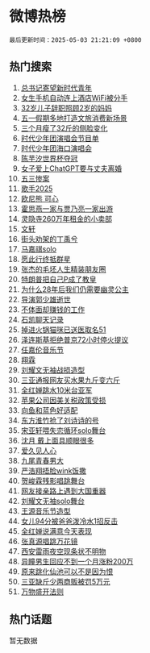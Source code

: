 # 微博热榜

`最后更新时间：2025-05-03 21:21:09 +0800`

## 热门搜索

1. [总书记寄望新时代青年](https://m.weibo.cn/search?containerid=100103type%3D1%26t%3D10%26q%3D%23%E6%80%BB%E4%B9%A6%E8%AE%B0%E5%AF%84%E6%9C%9B%E6%96%B0%E6%97%B6%E4%BB%A3%E9%9D%92%E5%B9%B4%23&stream_entry_id=51&isnewpage=1&extparam=seat%3D1%26q%3D%2523%25E6%2580%25BB%25E4%25B9%25A6%25E8%25AE%25B0%25E5%25AF%2584%25E6%259C%259B%25E6%2596%25B0%25E6%2597%25B6%25E4%25BB%25A3%25E9%259D%2592%25E5%25B9%25B4%2523%26filter_type%3Drealtimehot%26stream_entry_id%3D51%26c_type%3D51%26pos%3D0%26dgr%3D0%26cate%3D10103%26display_time%3D1746278468%26pre_seqid%3D174627846849491852929145)
1. [女生手机自动连上酒店WiFi被分手](https://m.weibo.cn/search?containerid=100103type%3D1%26t%3D10%26q%3D%23%E5%A5%B3%E7%94%9F%E6%89%8B%E6%9C%BA%E8%87%AA%E5%8A%A8%E8%BF%9E%E4%B8%8A%E9%85%92%E5%BA%97WiFi%E8%A2%AB%E5%88%86%E6%89%8B%23&stream_entry_id=31&isnewpage=1&extparam=seat%3D1%26realpos%3D1%26filter_type%3Drealtimehot%26band_rank%3D1%26cate%3D5001%26q%3D%2523%25E5%25A5%25B3%25E7%2594%259F%25E6%2589%258B%25E6%259C%25BA%25E8%2587%25AA%25E5%258A%25A8%25E8%25BF%259E%25E4%25B8%258A%25E9%2585%2592%25E5%25BA%2597WiFi%25E8%25A2%25AB%25E5%2588%2586%25E6%2589%258B%2523%26flag%3D0%26stream_entry_id%3D31%26lcate%3D5001%26pos%3D0%26dgr%3D0%26c_type%3D31%26display_time%3D1746278468%26pre_seqid%3D174627846849491852929145)
1. [32岁儿子辞职照顾2岁的妈妈](https://m.weibo.cn/search?containerid=100103type%3D1%26t%3D10%26q%3D32%E5%B2%81%E5%84%BF%E5%AD%90%E8%BE%9E%E8%81%8C%E7%85%A7%E9%A1%BE2%E5%B2%81%E7%9A%84%E5%A6%88%E5%A6%88&stream_entry_id=31&isnewpage=1&extparam=seat%3D1%26realpos%3D2%26filter_type%3Drealtimehot%26band_rank%3D2%26cate%3D5001%26q%3D32%25E5%25B2%2581%25E5%2584%25BF%25E5%25AD%2590%25E8%25BE%259E%25E8%2581%258C%25E7%2585%25A7%25E9%25A1%25BE2%25E5%25B2%2581%25E7%259A%2584%25E5%25A6%2588%25E5%25A6%2588%26flag%3D1%26stream_entry_id%3D31%26lcate%3D5001%26pos%3D1%26dgr%3D0%26c_type%3D31%26display_time%3D1746278468%26pre_seqid%3D174627846849491852929145)
1. [五一假期多地打造文旅消费新场景](https://m.weibo.cn/search?containerid=100103type%3D1%26t%3D10%26q%3D%23%E4%BA%94%E4%B8%80%E5%81%87%E6%9C%9F%E5%A4%9A%E5%9C%B0%E6%89%93%E9%80%A0%E6%96%87%E6%97%85%E6%B6%88%E8%B4%B9%E6%96%B0%E5%9C%BA%E6%99%AF%23&stream_entry_id=31&isnewpage=1&extparam=seat%3D1%26realpos%3D3%26filter_type%3Drealtimehot%26band_rank%3D3%26cate%3D5001%26q%3D%2523%25E4%25BA%2594%25E4%25B8%2580%25E5%2581%2587%25E6%259C%259F%25E5%25A4%259A%25E5%259C%25B0%25E6%2589%2593%25E9%2580%25A0%25E6%2596%2587%25E6%2597%2585%25E6%25B6%2588%25E8%25B4%25B9%25E6%2596%25B0%25E5%259C%25BA%25E6%2599%25AF%2523%26flag%3D0%26stream_entry_id%3D31%26lcate%3D5001%26pos%3D2%26dgr%3D0%26c_type%3D31%26display_time%3D1746278468%26pre_seqid%3D174627846849491852929145)
1. [三个月瘦了32斤的侧脸变化](https://m.weibo.cn/search?containerid=100103type%3D1%26t%3D10%26q%3D%E4%B8%89%E4%B8%AA%E6%9C%88%E7%98%A6%E4%BA%8632%E6%96%A4%E7%9A%84%E4%BE%A7%E8%84%B8%E5%8F%98%E5%8C%96&stream_entry_id=31&isnewpage=1&extparam=seat%3D1%26realpos%3D4%26filter_type%3Drealtimehot%26band_rank%3D4%26cate%3D5001%26q%3D%25E4%25B8%2589%25E4%25B8%25AA%25E6%259C%2588%25E7%2598%25A6%25E4%25BA%258632%25E6%2596%25A4%25E7%259A%2584%25E4%25BE%25A7%25E8%2584%25B8%25E5%258F%2598%25E5%258C%2596%26flag%3D0%26stream_entry_id%3D31%26lcate%3D5001%26pos%3D3%26dgr%3D0%26c_type%3D31%26display_time%3D1746278468%26pre_seqid%3D174627846849491852929145)
1. [时代少年团演唱会节目单](https://m.weibo.cn/search?containerid=100103type%3D1%26t%3D10%26q%3D%E6%97%B6%E4%BB%A3%E5%B0%91%E5%B9%B4%E5%9B%A2%E6%BC%94%E5%94%B1%E4%BC%9A%E8%8A%82%E7%9B%AE%E5%8D%95&stream_entry_id=31&isnewpage=1&extparam=seat%3D1%26realpos%3D5%26filter_type%3Drealtimehot%26band_rank%3D5%26cate%3D5001%26q%3D%25E6%2597%25B6%25E4%25BB%25A3%25E5%25B0%2591%25E5%25B9%25B4%25E5%259B%25A2%25E6%25BC%2594%25E5%2594%25B1%25E4%25BC%259A%25E8%258A%2582%25E7%259B%25AE%25E5%258D%2595%26flag%3D1%26stream_entry_id%3D31%26lcate%3D5001%26pos%3D4%26dgr%3D0%26c_type%3D31%26display_time%3D1746278468%26pre_seqid%3D174627846849491852929145)
1. [时代少年团海口演唱会](https://m.weibo.cn/search?containerid=100103type%3D1%26t%3D10%26q%3D%E6%97%B6%E4%BB%A3%E5%B0%91%E5%B9%B4%E5%9B%A2%E6%B5%B7%E5%8F%A3%E6%BC%94%E5%94%B1%E4%BC%9A&stream_entry_id=31&isnewpage=1&extparam=seat%3D1%26realpos%3D6%26filter_type%3Drealtimehot%26band_rank%3D6%26cate%3D5001%26q%3D%25E6%2597%25B6%25E4%25BB%25A3%25E5%25B0%2591%25E5%25B9%25B4%25E5%259B%25A2%25E6%25B5%25B7%25E5%258F%25A3%25E6%25BC%2594%25E5%2594%25B1%25E4%25BC%259A%26flag%3D1%26stream_entry_id%3D31%26lcate%3D5001%26pos%3D5%26dgr%3D0%26c_type%3D31%26display_time%3D1746278468%26pre_seqid%3D174627846849491852929145)
1. [陈芋汐世界杯夺冠](https://m.weibo.cn/search?containerid=100103type%3D1%26t%3D10%26q%3D%23%E9%99%88%E8%8A%8B%E6%B1%90%E4%B8%96%E7%95%8C%E6%9D%AF%E5%A4%BA%E5%86%A0%23&stream_entry_id=31&isnewpage=1&extparam=seat%3D1%26realpos%3D7%26filter_type%3Drealtimehot%26band_rank%3D7%26cate%3D5001%26q%3D%2523%25E9%2599%2588%25E8%258A%258B%25E6%25B1%2590%25E4%25B8%2596%25E7%2595%258C%25E6%259D%25AF%25E5%25A4%25BA%25E5%2586%25A0%2523%26flag%3D0%26stream_entry_id%3D31%26lcate%3D5001%26pos%3D6%26dgr%3D0%26c_type%3D31%26display_time%3D1746278468%26pre_seqid%3D174627846849491852929145)
1. [女子爱上ChatGPT要与丈夫离婚](https://m.weibo.cn/search?containerid=100103type%3D1%26t%3D10%26q%3D%23%E5%A5%B3%E5%AD%90%E7%88%B1%E4%B8%8AChatGPT%E8%A6%81%E4%B8%8E%E4%B8%88%E5%A4%AB%E7%A6%BB%E5%A9%9A%23&stream_entry_id=31&isnewpage=1&extparam=seat%3D1%26realpos%3D8%26filter_type%3Drealtimehot%26band_rank%3D8%26cate%3D5001%26q%3D%2523%25E5%25A5%25B3%25E5%25AD%2590%25E7%2588%25B1%25E4%25B8%258AChatGPT%25E8%25A6%2581%25E4%25B8%258E%25E4%25B8%2588%25E5%25A4%25AB%25E7%25A6%25BB%25E5%25A9%259A%2523%26flag%3D1%26stream_entry_id%3D31%26lcate%3D5001%26pos%3D7%26dgr%3D0%26c_type%3D31%26display_time%3D1746278468%26pre_seqid%3D174627846849491852929145)
1. [五三惨案](https://m.weibo.cn/search?containerid=100103type%3D1%26t%3D10%26q%3D%23%E4%BA%94%E4%B8%89%E6%83%A8%E6%A1%88%23&stream_entry_id=31&isnewpage=1&extparam=seat%3D1%26realpos%3D9%26filter_type%3Drealtimehot%26band_rank%3D9%26cate%3D5001%26q%3D%2523%25E4%25BA%2594%25E4%25B8%2589%25E6%2583%25A8%25E6%25A1%2588%2523%26flag%3D2%26stream_entry_id%3D31%26lcate%3D5001%26pos%3D8%26dgr%3D0%26c_type%3D31%26display_time%3D1746278468%26pre_seqid%3D174627846849491852929145)
1. [歌手2025](https://m.weibo.cn/search?containerid=100103type%3D1%26t%3D10%26q%3D%E6%AD%8C%E6%89%8B2025&stream_entry_id=31&isnewpage=1&extparam=seat%3D1%26realpos%3D10%26filter_type%3Drealtimehot%26band_rank%3D10%26cate%3D5001%26q%3D%25E6%25AD%258C%25E6%2589%258B2025%26flag%3D1%26stream_entry_id%3D31%26lcate%3D5001%26pos%3D9%26dgr%3D0%26c_type%3D31%26display_time%3D1746278468%26pre_seqid%3D174627846849491852929145)
1. [欧尼熊 可心](https://m.weibo.cn/search?containerid=100103type%3D1%26t%3D10%26q%3D%E6%AC%A7%E5%B0%BC%E7%86%8A+%E5%8F%AF%E5%BF%83&stream_entry_id=31&isnewpage=1&extparam=seat%3D1%26realpos%3D11%26filter_type%3Drealtimehot%26band_rank%3D11%26cate%3D5001%26q%3D%25E6%25AC%25A7%25E5%25B0%25BC%25E7%2586%258A%2520%25E5%258F%25AF%25E5%25BF%2583%26flag%3D2%26stream_entry_id%3D31%26lcate%3D5001%26pos%3D10%26dgr%3D0%26c_type%3D31%26display_time%3D1746278468%26pre_seqid%3D174627846849491852929145)
1. [霍思燕一家与贾乃亮一家出游](https://m.weibo.cn/search?containerid=100103type%3D1%26t%3D10%26q%3D%23%E9%9C%8D%E6%80%9D%E7%87%95%E4%B8%80%E5%AE%B6%E4%B8%8E%E8%B4%BE%E4%B9%83%E4%BA%AE%E4%B8%80%E5%AE%B6%E5%87%BA%E6%B8%B8%23&stream_entry_id=31&isnewpage=1&extparam=seat%3D1%26realpos%3D12%26filter_type%3Drealtimehot%26band_rank%3D12%26cate%3D5001%26q%3D%2523%25E9%259C%258D%25E6%2580%259D%25E7%2587%2595%25E4%25B8%2580%25E5%25AE%25B6%25E4%25B8%258E%25E8%25B4%25BE%25E4%25B9%2583%25E4%25BA%25AE%25E4%25B8%2580%25E5%25AE%25B6%25E5%2587%25BA%25E6%25B8%25B8%2523%26flag%3D1%26stream_entry_id%3D31%26lcate%3D5001%26pos%3D11%26dgr%3D0%26c_type%3D31%26display_time%3D1746278468%26pre_seqid%3D174627846849491852929145)
1. [灵隐寺260万年租金的小卖部](https://m.weibo.cn/search?containerid=100103type%3D1%26t%3D10%26q%3D%E7%81%B5%E9%9A%90%E5%AF%BA260%E4%B8%87%E5%B9%B4%E7%A7%9F%E9%87%91%E7%9A%84%E5%B0%8F%E5%8D%96%E9%83%A8&stream_entry_id=31&isnewpage=1&extparam=seat%3D1%26realpos%3D13%26filter_type%3Drealtimehot%26band_rank%3D13%26cate%3D5001%26q%3D%25E7%2581%25B5%25E9%259A%2590%25E5%25AF%25BA260%25E4%25B8%2587%25E5%25B9%25B4%25E7%25A7%259F%25E9%2587%2591%25E7%259A%2584%25E5%25B0%258F%25E5%258D%2596%25E9%2583%25A8%26flag%3D2%26stream_entry_id%3D31%26lcate%3D5001%26pos%3D12%26dgr%3D0%26c_type%3D31%26display_time%3D1746278468%26pre_seqid%3D174627846849491852929145)
1. [文轩](https://m.weibo.cn/search?containerid=100103type%3D1%26t%3D10%26q%3D%E6%96%87%E8%BD%A9&stream_entry_id=31&isnewpage=1&extparam=seat%3D1%26realpos%3D14%26filter_type%3Drealtimehot%26band_rank%3D14%26cate%3D5001%26q%3D%25E6%2596%2587%25E8%25BD%25A9%26flag%3D1%26stream_entry_id%3D31%26lcate%3D5001%26pos%3D13%26dgr%3D0%26c_type%3D31%26display_time%3D1746278468%26pre_seqid%3D174627846849491852929145)
1. [街头劝架的丁禹兮](https://m.weibo.cn/search?containerid=100103type%3D1%26t%3D10%26q%3D%E8%A1%97%E5%A4%B4%E5%8A%9D%E6%9E%B6%E7%9A%84%E4%B8%81%E7%A6%B9%E5%85%AE&stream_entry_id=31&isnewpage=1&extparam=seat%3D1%26realpos%3D15%26filter_type%3Drealtimehot%26band_rank%3D15%26cate%3D5001%26q%3D%25E8%25A1%2597%25E5%25A4%25B4%25E5%258A%259D%25E6%259E%25B6%25E7%259A%2584%25E4%25B8%2581%25E7%25A6%25B9%25E5%2585%25AE%26flag%3D0%26stream_entry_id%3D31%26lcate%3D5001%26pos%3D14%26dgr%3D0%26c_type%3D31%26display_time%3D1746278468%26pre_seqid%3D174627846849491852929145)
1. [马嘉祺solo](https://m.weibo.cn/search?containerid=100103type%3D1%26t%3D10%26q%3D%E9%A9%AC%E5%98%89%E7%A5%BAsolo&stream_entry_id=31&isnewpage=1&extparam=seat%3D1%26realpos%3D16%26filter_type%3Drealtimehot%26band_rank%3D16%26cate%3D5001%26q%3D%25E9%25A9%25AC%25E5%2598%2589%25E7%25A5%25BAsolo%26flag%3D1%26stream_entry_id%3D31%26lcate%3D5001%26pos%3D15%26dgr%3D0%26c_type%3D31%26display_time%3D1746278468%26pre_seqid%3D174627846849491852929145)
1. [愿此行终抵群星](https://m.weibo.cn/search?containerid=100103type%3D1%26t%3D10%26q%3D%23%E6%84%BF%E6%AD%A4%E8%A1%8C%E7%BB%88%E6%8A%B5%E7%BE%A4%E6%98%9F%23&stream_entry_id=31&isnewpage=1&extparam=seat%3D1%26realpos%3D17%26filter_type%3Drealtimehot%26band_rank%3D17%26cate%3D5001%26q%3D%2523%25E6%2584%25BF%25E6%25AD%25A4%25E8%25A1%258C%25E7%25BB%2588%25E6%258A%25B5%25E7%25BE%25A4%25E6%2598%259F%2523%26flag%3D1%26stream_entry_id%3D31%26lcate%3D5001%26pos%3D16%26dgr%3D0%26c_type%3D31%26display_time%3D1746278468%26pre_seqid%3D174627846849491852929145)
1. [张杰的毛坯人生精装朋友圈](https://m.weibo.cn/search?containerid=100103type%3D1%26t%3D10%26q%3D%23%E5%BC%A0%E6%9D%B0%E7%9A%84%E6%AF%9B%E5%9D%AF%E4%BA%BA%E7%94%9F%E7%B2%BE%E8%A3%85%E6%9C%8B%E5%8F%8B%E5%9C%88%23&stream_entry_id=31&isnewpage=1&extparam=seat%3D1%26realpos%3D18%26filter_type%3Drealtimehot%26band_rank%3D18%26cate%3D5001%26q%3D%2523%25E5%25BC%25A0%25E6%259D%25B0%25E7%259A%2584%25E6%25AF%259B%25E5%259D%25AF%25E4%25BA%25BA%25E7%2594%259F%25E7%25B2%25BE%25E8%25A3%2585%25E6%259C%258B%25E5%258F%258B%25E5%259C%2588%2523%26flag%3D0%26stream_entry_id%3D31%26lcate%3D5001%26pos%3D17%26dgr%3D0%26c_type%3D31%26display_time%3D1746278468%26pre_seqid%3D174627846849491852929145)
1. [特朗普把自己P成了教皇](https://m.weibo.cn/search?containerid=100103type%3D1%26t%3D10%26q%3D%23%E7%89%B9%E6%9C%97%E6%99%AE%E6%8A%8A%E8%87%AA%E5%B7%B1P%E6%88%90%E4%BA%86%E6%95%99%E7%9A%87%23&stream_entry_id=31&isnewpage=1&extparam=seat%3D1%26realpos%3D19%26filter_type%3Drealtimehot%26band_rank%3D19%26cate%3D5001%26q%3D%2523%25E7%2589%25B9%25E6%259C%2597%25E6%2599%25AE%25E6%258A%258A%25E8%2587%25AA%25E5%25B7%25B1P%25E6%2588%2590%25E4%25BA%2586%25E6%2595%2599%25E7%259A%2587%2523%26flag%3D1%26stream_entry_id%3D31%26lcate%3D5001%26pos%3D18%26dgr%3D0%26c_type%3D31%26display_time%3D1746278468%26pre_seqid%3D174627846849491852929145)
1. [为什么28年后我们仍需要幽灵公主](https://m.weibo.cn/search?containerid=100103type%3D1%26t%3D10%26q%3D%23%E4%B8%BA%E4%BB%80%E4%B9%8828%E5%B9%B4%E5%90%8E%E6%88%91%E4%BB%AC%E4%BB%8D%E9%9C%80%E8%A6%81%E5%B9%BD%E7%81%B5%E5%85%AC%E4%B8%BB%23&stream_entry_id=31&isnewpage=1&extparam=seat%3D1%26realpos%3D20%26filter_type%3Drealtimehot%26c_type%3D31%26cate%3D5001%26band_rank%3D20%26flag%3D1%26dgr%3D0%26stream_entry_id%3D31%26lcate%3D5001%26pos%3D19%26q%3D%2523%25E4%25B8%25BA%25E4%25BB%2580%25E4%25B9%258828%25E5%25B9%25B4%25E5%2590%258E%25E6%2588%2591%25E4%25BB%25AC%25E4%25BB%258D%25E9%259C%2580%25E8%25A6%2581%25E5%25B9%25BD%25E7%2581%25B5%25E5%2585%25AC%25E4%25B8%25BB%2523%26is_ai_ask%3D1%26display_time%3D1746278468%26pre_seqid%3D174627846849491852929145)
1. [导演郭少雄逝世](https://m.weibo.cn/search?containerid=100103type%3D1%26t%3D10%26q%3D%23%E5%AF%BC%E6%BC%94%E9%83%AD%E5%B0%91%E9%9B%84%E9%80%9D%E4%B8%96%23&stream_entry_id=31&isnewpage=1&extparam=seat%3D1%26realpos%3D21%26filter_type%3Drealtimehot%26band_rank%3D21%26cate%3D5001%26q%3D%2523%25E5%25AF%25BC%25E6%25BC%2594%25E9%2583%25AD%25E5%25B0%2591%25E9%259B%2584%25E9%2580%259D%25E4%25B8%2596%2523%26flag%3D1%26stream_entry_id%3D31%26lcate%3D5001%26pos%3D20%26dgr%3D0%26c_type%3D31%26display_time%3D1746278468%26pre_seqid%3D174627846849491852929145)
1. [不体面却赚钱的工作](https://m.weibo.cn/search?containerid=100103type%3D1%26t%3D10%26q%3D%E4%B8%8D%E4%BD%93%E9%9D%A2%E5%8D%B4%E8%B5%9A%E9%92%B1%E7%9A%84%E5%B7%A5%E4%BD%9C&stream_entry_id=31&isnewpage=1&extparam=seat%3D1%26realpos%3D22%26filter_type%3Drealtimehot%26band_rank%3D22%26cate%3D5001%26q%3D%25E4%25B8%258D%25E4%25BD%2593%25E9%259D%25A2%25E5%258D%25B4%25E8%25B5%259A%25E9%2592%25B1%25E7%259A%2584%25E5%25B7%25A5%25E4%25BD%259C%26flag%3D0%26stream_entry_id%3D31%26lcate%3D5001%26pos%3D21%26dgr%3D0%26c_type%3D31%26display_time%3D1746278468%26pre_seqid%3D174627846849491852929145)
1. [石凯聊天记录](https://m.weibo.cn/search?containerid=100103type%3D1%26t%3D10%26q%3D%E7%9F%B3%E5%87%AF%E8%81%8A%E5%A4%A9%E8%AE%B0%E5%BD%95&stream_entry_id=31&isnewpage=1&extparam=seat%3D1%26realpos%3D23%26filter_type%3Drealtimehot%26band_rank%3D23%26cate%3D5001%26q%3D%25E7%259F%25B3%25E5%2587%25AF%25E8%2581%258A%25E5%25A4%25A9%25E8%25AE%25B0%25E5%25BD%2595%26flag%3D2%26stream_entry_id%3D31%26lcate%3D5001%26pos%3D22%26dgr%3D0%26c_type%3D31%26display_time%3D1746278468%26pre_seqid%3D174627846849491852929145)
1. [掉进火锅猫咪已送医取名51](https://m.weibo.cn/search?containerid=100103type%3D1%26t%3D10%26q%3D%23%E6%8E%89%E8%BF%9B%E7%81%AB%E9%94%85%E7%8C%AB%E5%92%AA%E5%B7%B2%E9%80%81%E5%8C%BB%E5%8F%96%E5%90%8D51%23&stream_entry_id=31&isnewpage=1&extparam=seat%3D1%26realpos%3D24%26filter_type%3Drealtimehot%26band_rank%3D24%26cate%3D5001%26q%3D%2523%25E6%258E%2589%25E8%25BF%259B%25E7%2581%25AB%25E9%2594%2585%25E7%258C%25AB%25E5%2592%25AA%25E5%25B7%25B2%25E9%2580%2581%25E5%258C%25BB%25E5%258F%2596%25E5%2590%258D51%2523%26flag%3D0%26stream_entry_id%3D31%26lcate%3D5001%26pos%3D23%26dgr%3D0%26c_type%3D31%26display_time%3D1746278468%26pre_seqid%3D174627846849491852929145)
1. [泽连斯基拒绝普京72小时停火提议](https://m.weibo.cn/search?containerid=100103type%3D1%26t%3D10%26q%3D%23%E6%B3%BD%E8%BF%9E%E6%96%AF%E5%9F%BA%E6%8B%92%E7%BB%9D%E6%99%AE%E4%BA%AC72%E5%B0%8F%E6%97%B6%E5%81%9C%E7%81%AB%E6%8F%90%E8%AE%AE%23&stream_entry_id=31&isnewpage=1&extparam=seat%3D1%26realpos%3D25%26filter_type%3Drealtimehot%26band_rank%3D25%26cate%3D5001%26q%3D%2523%25E6%25B3%25BD%25E8%25BF%259E%25E6%2596%25AF%25E5%259F%25BA%25E6%258B%2592%25E7%25BB%259D%25E6%2599%25AE%25E4%25BA%25AC72%25E5%25B0%258F%25E6%2597%25B6%25E5%2581%259C%25E7%2581%25AB%25E6%258F%2590%25E8%25AE%25AE%2523%26flag%3D0%26stream_entry_id%3D31%26lcate%3D5001%26pos%3D24%26dgr%3D0%26c_type%3D31%26display_time%3D1746278468%26pre_seqid%3D174627846849491852929145)
1. [任嘉伦音乐节](https://m.weibo.cn/search?containerid=100103type%3D1%26t%3D10%26q%3D%E4%BB%BB%E5%98%89%E4%BC%A6%E9%9F%B3%E4%B9%90%E8%8A%82&stream_entry_id=31&isnewpage=1&extparam=seat%3D1%26realpos%3D26%26filter_type%3Drealtimehot%26band_rank%3D26%26cate%3D5001%26q%3D%25E4%25BB%25BB%25E5%2598%2589%25E4%25BC%25A6%25E9%259F%25B3%25E4%25B9%2590%25E8%258A%2582%26flag%3D1%26stream_entry_id%3D31%26lcate%3D5001%26pos%3D25%26dgr%3D0%26c_type%3D31%26display_time%3D1746278468%26pre_seqid%3D174627846849491852929145)
1. [翔霖](https://m.weibo.cn/search?containerid=100103type%3D1%26t%3D10%26q%3D%E7%BF%94%E9%9C%96&stream_entry_id=31&isnewpage=1&extparam=seat%3D1%26realpos%3D27%26filter_type%3Drealtimehot%26band_rank%3D27%26cate%3D5001%26q%3D%25E7%25BF%2594%25E9%259C%2596%26flag%3D0%26stream_entry_id%3D31%26lcate%3D5001%26pos%3D26%26dgr%3D0%26c_type%3D31%26display_time%3D1746278468%26pre_seqid%3D174627846849491852929145)
1. [刘耀文无袖战损造型](https://m.weibo.cn/search?containerid=100103type%3D1%26t%3D10%26q%3D%23%E5%88%98%E8%80%80%E6%96%87%E6%97%A0%E8%A2%96%E6%88%98%E6%8D%9F%E9%80%A0%E5%9E%8B%23&stream_entry_id=31&isnewpage=1&extparam=seat%3D1%26realpos%3D28%26filter_type%3Drealtimehot%26band_rank%3D28%26cate%3D5001%26q%3D%2523%25E5%2588%2598%25E8%2580%2580%25E6%2596%2587%25E6%2597%25A0%25E8%25A2%2596%25E6%2588%2598%25E6%258D%259F%25E9%2580%25A0%25E5%259E%258B%2523%26flag%3D1%26stream_entry_id%3D31%26lcate%3D5001%26pos%3D27%26dgr%3D0%26c_type%3D31%26display_time%3D1746278468%26pre_seqid%3D174627846849491852929145)
1. [三亚通报网友买水果九斤变六斤](https://m.weibo.cn/search?containerid=100103type%3D1%26t%3D10%26q%3D%23%E4%B8%89%E4%BA%9A%E9%80%9A%E6%8A%A5%E7%BD%91%E5%8F%8B%E4%B9%B0%E6%B0%B4%E6%9E%9C%E4%B9%9D%E6%96%A4%E5%8F%98%E5%85%AD%E6%96%A4%23&stream_entry_id=31&isnewpage=1&extparam=seat%3D1%26realpos%3D29%26filter_type%3Drealtimehot%26band_rank%3D29%26cate%3D5001%26q%3D%2523%25E4%25B8%2589%25E4%25BA%259A%25E9%2580%259A%25E6%258A%25A5%25E7%25BD%2591%25E5%258F%258B%25E4%25B9%25B0%25E6%25B0%25B4%25E6%259E%259C%25E4%25B9%259D%25E6%2596%25A4%25E5%258F%2598%25E5%2585%25AD%25E6%2596%25A4%2523%26flag%3D0%26stream_entry_id%3D31%26lcate%3D5001%26pos%3D28%26dgr%3D0%26c_type%3D31%26display_time%3D1746278468%26pre_seqid%3D174627846849491852929145)
1. [全红婵跳水10米台亚军](https://m.weibo.cn/search?containerid=100103type%3D1%26t%3D10%26q%3D%23%E5%85%A8%E7%BA%A2%E5%A9%B5%E8%B7%B3%E6%B0%B410%E7%B1%B3%E5%8F%B0%E4%BA%9A%E5%86%9B%23&stream_entry_id=31&isnewpage=1&extparam=seat%3D1%26realpos%3D30%26filter_type%3Drealtimehot%26band_rank%3D30%26cate%3D5001%26q%3D%2523%25E5%2585%25A8%25E7%25BA%25A2%25E5%25A9%25B5%25E8%25B7%25B3%25E6%25B0%25B410%25E7%25B1%25B3%25E5%258F%25B0%25E4%25BA%259A%25E5%2586%259B%2523%26flag%3D1%26stream_entry_id%3D31%26lcate%3D5001%26pos%3D29%26dgr%3D0%26c_type%3D31%26display_time%3D1746278468%26pre_seqid%3D174627846849491852929145)
1. [苹果公司因美关税政策受损](https://m.weibo.cn/search?containerid=100103type%3D1%26t%3D10%26q%3D%E8%8B%B9%E6%9E%9C%E5%85%AC%E5%8F%B8%E5%9B%A0%E7%BE%8E%E5%85%B3%E7%A8%8E%E6%94%BF%E7%AD%96%E5%8F%97%E6%8D%9F&stream_entry_id=31&isnewpage=1&extparam=seat%3D1%26realpos%3D31%26filter_type%3Drealtimehot%26band_rank%3D31%26cate%3D5001%26q%3D%25E8%258B%25B9%25E6%259E%259C%25E5%2585%25AC%25E5%258F%25B8%25E5%259B%25A0%25E7%25BE%258E%25E5%2585%25B3%25E7%25A8%258E%25E6%2594%25BF%25E7%25AD%2596%25E5%258F%2597%25E6%258D%259F%26flag%3D1%26stream_entry_id%3D31%26lcate%3D5001%26pos%3D30%26dgr%3D0%26c_type%3D31%26display_time%3D1746278468%26pre_seqid%3D174627846849491852929145)
1. [向鱼和蓝色好适配](https://m.weibo.cn/search?containerid=100103type%3D1%26t%3D10%26q%3D%E5%90%91%E9%B1%BC%E5%92%8C%E8%93%9D%E8%89%B2%E5%A5%BD%E9%80%82%E9%85%8D&stream_entry_id=31&isnewpage=1&extparam=seat%3D1%26realpos%3D32%26filter_type%3Drealtimehot%26band_rank%3D32%26cate%3D5001%26q%3D%25E5%2590%2591%25E9%25B1%25BC%25E5%2592%258C%25E8%2593%259D%25E8%2589%25B2%25E5%25A5%25BD%25E9%2580%2582%25E9%2585%258D%26flag%3D1%26stream_entry_id%3D31%26lcate%3D5001%26pos%3D31%26dgr%3D0%26c_type%3D31%26display_time%3D1746278468%26pre_seqid%3D174627846849491852929145)
1. [东方淮竹抢了刘诗诗的号](https://m.weibo.cn/search?containerid=100103type%3D1%26t%3D10%26q%3D%23%E4%B8%9C%E6%96%B9%E6%B7%AE%E7%AB%B9%E6%8A%A2%E4%BA%86%E5%88%98%E8%AF%97%E8%AF%97%E7%9A%84%E5%8F%B7%23&stream_entry_id=31&isnewpage=1&extparam=seat%3D1%26realpos%3D33%26filter_type%3Drealtimehot%26band_rank%3D33%26cate%3D5001%26q%3D%2523%25E4%25B8%259C%25E6%2596%25B9%25E6%25B7%25AE%25E7%25AB%25B9%25E6%258A%25A2%25E4%25BA%2586%25E5%2588%2598%25E8%25AF%2597%25E8%25AF%2597%25E7%259A%2584%25E5%258F%25B7%2523%26flag%3D1%26stream_entry_id%3D31%26lcate%3D5001%26pos%3D32%26dgr%3D0%26c_type%3D31%26display_time%3D1746278468%26pre_seqid%3D174627846849491852929145)
1. [宋亚轩喂失恋循环solo舞台](https://m.weibo.cn/search?containerid=100103type%3D1%26t%3D10%26q%3D%23%E5%AE%8B%E4%BA%9A%E8%BD%A9%E5%96%82%E5%A4%B1%E6%81%8B%E5%BE%AA%E7%8E%AFsolo%E8%88%9E%E5%8F%B0%23&stream_entry_id=31&isnewpage=1&extparam=seat%3D1%26realpos%3D34%26filter_type%3Drealtimehot%26band_rank%3D34%26cate%3D5001%26q%3D%2523%25E5%25AE%258B%25E4%25BA%259A%25E8%25BD%25A9%25E5%2596%2582%25E5%25A4%25B1%25E6%2581%258B%25E5%25BE%25AA%25E7%258E%25AFsolo%25E8%2588%259E%25E5%258F%25B0%2523%26flag%3D1%26stream_entry_id%3D31%26lcate%3D5001%26pos%3D33%26dgr%3D0%26c_type%3D31%26display_time%3D1746278468%26pre_seqid%3D174627846849491852929145)
1. [沈月 戴上面具顺眼很多](https://m.weibo.cn/search?containerid=100103type%3D1%26t%3D10%26q%3D%E6%B2%88%E6%9C%88+%E6%88%B4%E4%B8%8A%E9%9D%A2%E5%85%B7%E9%A1%BA%E7%9C%BC%E5%BE%88%E5%A4%9A&stream_entry_id=31&isnewpage=1&extparam=seat%3D1%26realpos%3D35%26filter_type%3Drealtimehot%26band_rank%3D35%26cate%3D5001%26q%3D%25E6%25B2%2588%25E6%259C%2588%2520%25E6%2588%25B4%25E4%25B8%258A%25E9%259D%25A2%25E5%2585%25B7%25E9%25A1%25BA%25E7%259C%25BC%25E5%25BE%2588%25E5%25A4%259A%26flag%3D1%26stream_entry_id%3D31%26lcate%3D5001%26pos%3D34%26dgr%3D0%26c_type%3D31%26display_time%3D1746278468%26pre_seqid%3D174627846849491852929145)
1. [爱久见人心](https://m.weibo.cn/search?containerid=100103type%3D1%26t%3D10%26q%3D%E7%88%B1%E4%B9%85%E8%A7%81%E4%BA%BA%E5%BF%83&stream_entry_id=31&isnewpage=1&extparam=seat%3D1%26realpos%3D36%26filter_type%3Drealtimehot%26band_rank%3D36%26cate%3D5001%26q%3D%25E7%2588%25B1%25E4%25B9%2585%25E8%25A7%2581%25E4%25BA%25BA%25E5%25BF%2583%26flag%3D1%26stream_entry_id%3D31%26lcate%3D5001%26pos%3D35%26dgr%3D0%26c_type%3D31%26display_time%3D1746278468%26pre_seqid%3D174627846849491852929145)
1. [九尾青春男大](https://m.weibo.cn/search?containerid=100103type%3D1%26t%3D10%26q%3D%E4%B9%9D%E5%B0%BE%E9%9D%92%E6%98%A5%E7%94%B7%E5%A4%A7&stream_entry_id=31&isnewpage=1&extparam=seat%3D1%26realpos%3D37%26filter_type%3Drealtimehot%26band_rank%3D37%26cate%3D5001%26q%3D%25E4%25B9%259D%25E5%25B0%25BE%25E9%259D%2592%25E6%2598%25A5%25E7%2594%25B7%25E5%25A4%25A7%26flag%3D1%26stream_entry_id%3D31%26lcate%3D5001%26pos%3D36%26dgr%3D0%26c_type%3D31%26display_time%3D1746278468%26pre_seqid%3D174627846849491852929145)
1. [严浩翔捂脸wink饭撒](https://m.weibo.cn/search?containerid=100103type%3D1%26t%3D10%26q%3D%E4%B8%A5%E6%B5%A9%E7%BF%94%E6%8D%82%E8%84%B8wink%E9%A5%AD%E6%92%92&stream_entry_id=31&isnewpage=1&extparam=seat%3D1%26realpos%3D38%26filter_type%3Drealtimehot%26band_rank%3D38%26cate%3D5001%26q%3D%25E4%25B8%25A5%25E6%25B5%25A9%25E7%25BF%2594%25E6%258D%2582%25E8%2584%25B8wink%25E9%25A5%25AD%25E6%2592%2592%26flag%3D1%26stream_entry_id%3D31%26lcate%3D5001%26pos%3D37%26dgr%3D0%26c_type%3D31%26display_time%3D1746278468%26pre_seqid%3D174627846849491852929145)
1. [贺峻霖残影唱跳舞台](https://m.weibo.cn/search?containerid=100103type%3D1%26t%3D10%26q%3D%23%E8%B4%BA%E5%B3%BB%E9%9C%96%E6%AE%8B%E5%BD%B1%E5%94%B1%E8%B7%B3%E8%88%9E%E5%8F%B0%23&stream_entry_id=31&isnewpage=1&extparam=seat%3D1%26realpos%3D39%26filter_type%3Drealtimehot%26band_rank%3D39%26cate%3D5001%26q%3D%2523%25E8%25B4%25BA%25E5%25B3%25BB%25E9%259C%2596%25E6%25AE%258B%25E5%25BD%25B1%25E5%2594%25B1%25E8%25B7%25B3%25E8%2588%259E%25E5%258F%25B0%2523%26flag%3D1%26stream_entry_id%3D31%26lcate%3D5001%26pos%3D38%26dgr%3D0%26c_type%3D31%26display_time%3D1746278468%26pre_seqid%3D174627846849491852929145)
1. [网友接亲路上遇到大国重器](https://m.weibo.cn/search?containerid=100103type%3D1%26t%3D10%26q%3D%E7%BD%91%E5%8F%8B%E6%8E%A5%E4%BA%B2%E8%B7%AF%E4%B8%8A%E9%81%87%E5%88%B0%E5%A4%A7%E5%9B%BD%E9%87%8D%E5%99%A8&stream_entry_id=31&isnewpage=1&extparam=seat%3D1%26realpos%3D40%26filter_type%3Drealtimehot%26band_rank%3D40%26cate%3D5001%26q%3D%25E7%25BD%2591%25E5%258F%258B%25E6%258E%25A5%25E4%25BA%25B2%25E8%25B7%25AF%25E4%25B8%258A%25E9%2581%2587%25E5%2588%25B0%25E5%25A4%25A7%25E5%259B%25BD%25E9%2587%258D%25E5%2599%25A8%26flag%3D1%26stream_entry_id%3D31%26lcate%3D5001%26pos%3D39%26dgr%3D0%26c_type%3D31%26display_time%3D1746278468%26pre_seqid%3D174627846849491852929145)
1. [刘耀文无袖solo舞台](https://m.weibo.cn/search?containerid=100103type%3D1%26t%3D10%26q%3D%23%E5%88%98%E8%80%80%E6%96%87%E6%97%A0%E8%A2%96solo%E8%88%9E%E5%8F%B0%23&stream_entry_id=31&isnewpage=1&extparam=seat%3D1%26realpos%3D41%26filter_type%3Drealtimehot%26band_rank%3D41%26cate%3D5001%26q%3D%2523%25E5%2588%2598%25E8%2580%2580%25E6%2596%2587%25E6%2597%25A0%25E8%25A2%2596solo%25E8%2588%259E%25E5%258F%25B0%2523%26flag%3D1%26stream_entry_id%3D31%26lcate%3D5001%26pos%3D40%26dgr%3D0%26c_type%3D31%26display_time%3D1746278468%26pre_seqid%3D174627846849491852929145)
1. [王源音乐节造型](https://m.weibo.cn/search?containerid=100103type%3D1%26t%3D10%26q%3D%E7%8E%8B%E6%BA%90%E9%9F%B3%E4%B9%90%E8%8A%82%E9%80%A0%E5%9E%8B&stream_entry_id=31&isnewpage=1&extparam=seat%3D1%26realpos%3D42%26filter_type%3Drealtimehot%26band_rank%3D42%26cate%3D5001%26q%3D%25E7%258E%258B%25E6%25BA%2590%25E9%259F%25B3%25E4%25B9%2590%25E8%258A%2582%25E9%2580%25A0%25E5%259E%258B%26flag%3D1%26stream_entry_id%3D31%26lcate%3D5001%26pos%3D41%26dgr%3D0%26c_type%3D31%26display_time%3D1746278468%26pre_seqid%3D174627846849491852929145)
1. [女儿94分被爸爸泼冷水1招反击](https://m.weibo.cn/search?containerid=100103type%3D1%26t%3D10%26q%3D%23%E5%A5%B3%E5%84%BF94%E5%88%86%E8%A2%AB%E7%88%B8%E7%88%B8%E6%B3%BC%E5%86%B7%E6%B0%B41%E6%8B%9B%E5%8F%8D%E5%87%BB%23&stream_entry_id=31&isnewpage=1&extparam=seat%3D1%26realpos%3D43%26filter_type%3Drealtimehot%26band_rank%3D43%26cate%3D5001%26q%3D%2523%25E5%25A5%25B3%25E5%2584%25BF94%25E5%2588%2586%25E8%25A2%25AB%25E7%2588%25B8%25E7%2588%25B8%25E6%25B3%25BC%25E5%2586%25B7%25E6%25B0%25B41%25E6%258B%259B%25E5%258F%258D%25E5%2587%25BB%2523%26flag%3D0%26stream_entry_id%3D31%26lcate%3D5001%26pos%3D42%26dgr%3D0%26c_type%3D31%26display_time%3D1746278468%26pre_seqid%3D174627846849491852929145)
1. [全红婵说满意今天表现](https://m.weibo.cn/search?containerid=100103type%3D1%26t%3D10%26q%3D%23%E5%85%A8%E7%BA%A2%E5%A9%B5%E8%AF%B4%E6%BB%A1%E6%84%8F%E4%BB%8A%E5%A4%A9%E8%A1%A8%E7%8E%B0%23&stream_entry_id=31&isnewpage=1&extparam=seat%3D1%26realpos%3D44%26filter_type%3Drealtimehot%26band_rank%3D44%26cate%3D5001%26q%3D%2523%25E5%2585%25A8%25E7%25BA%25A2%25E5%25A9%25B5%25E8%25AF%25B4%25E6%25BB%25A1%25E6%2584%258F%25E4%25BB%258A%25E5%25A4%25A9%25E8%25A1%25A8%25E7%258E%25B0%2523%26flag%3D1%26stream_entry_id%3D31%26lcate%3D5001%26pos%3D43%26dgr%3D0%26c_type%3D31%26display_time%3D1746278468%26pre_seqid%3D174627846849491852929145)
1. [张真源唱跳万花镜](https://m.weibo.cn/search?containerid=100103type%3D1%26t%3D10%26q%3D%23%E5%BC%A0%E7%9C%9F%E6%BA%90%E5%94%B1%E8%B7%B3%E4%B8%87%E8%8A%B1%E9%95%9C%23&stream_entry_id=31&isnewpage=1&extparam=seat%3D1%26realpos%3D45%26filter_type%3Drealtimehot%26band_rank%3D45%26cate%3D5001%26q%3D%2523%25E5%25BC%25A0%25E7%259C%259F%25E6%25BA%2590%25E5%2594%25B1%25E8%25B7%25B3%25E4%25B8%2587%25E8%258A%25B1%25E9%2595%259C%2523%26flag%3D1%26stream_entry_id%3D31%26lcate%3D5001%26pos%3D44%26dgr%3D0%26c_type%3D31%26display_time%3D1746278468%26pre_seqid%3D174627846849491852929145)
1. [西安雷雨夜空现条状不明物](https://m.weibo.cn/search?containerid=100103type%3D1%26t%3D10%26q%3D%23%E8%A5%BF%E5%AE%89%E9%9B%B7%E9%9B%A8%E5%A4%9C%E7%A9%BA%E7%8E%B0%E6%9D%A1%E7%8A%B6%E4%B8%8D%E6%98%8E%E7%89%A9%23&stream_entry_id=31&isnewpage=1&extparam=seat%3D1%26realpos%3D46%26filter_type%3Drealtimehot%26band_rank%3D46%26cate%3D5001%26q%3D%2523%25E8%25A5%25BF%25E5%25AE%2589%25E9%259B%25B7%25E9%259B%25A8%25E5%25A4%259C%25E7%25A9%25BA%25E7%258E%25B0%25E6%259D%25A1%25E7%258A%25B6%25E4%25B8%258D%25E6%2598%258E%25E7%2589%25A9%2523%26flag%3D0%26stream_entry_id%3D31%26lcate%3D5001%26pos%3D45%26dgr%3D0%26c_type%3D31%26display_time%3D1746278468%26pre_seqid%3D174627846849491852929145)
1. [异瞳男生回应不到一个月涨粉200万](https://m.weibo.cn/search?containerid=100103type%3D1%26t%3D10%26q%3D%23%E5%BC%82%E7%9E%B3%E7%94%B7%E7%94%9F%E5%9B%9E%E5%BA%94%E4%B8%8D%E5%88%B0%E4%B8%80%E4%B8%AA%E6%9C%88%E6%B6%A8%E7%B2%89200%E4%B8%87%23&stream_entry_id=31&isnewpage=1&extparam=seat%3D1%26realpos%3D47%26filter_type%3Drealtimehot%26band_rank%3D47%26cate%3D5001%26q%3D%2523%25E5%25BC%2582%25E7%259E%25B3%25E7%2594%25B7%25E7%2594%259F%25E5%259B%259E%25E5%25BA%2594%25E4%25B8%258D%25E5%2588%25B0%25E4%25B8%2580%25E4%25B8%25AA%25E6%259C%2588%25E6%25B6%25A8%25E7%25B2%2589200%25E4%25B8%2587%2523%26flag%3D1%26stream_entry_id%3D31%26lcate%3D5001%26pos%3D46%26dgr%3D0%26c_type%3D31%26display_time%3D1746278468%26pre_seqid%3D174627846849491852929145)
1. [原来跳化仙池可以不是因为恨](https://m.weibo.cn/search?containerid=100103type%3D1%26t%3D10%26q%3D%E5%8E%9F%E6%9D%A5%E8%B7%B3%E5%8C%96%E4%BB%99%E6%B1%A0%E5%8F%AF%E4%BB%A5%E4%B8%8D%E6%98%AF%E5%9B%A0%E4%B8%BA%E6%81%A8&stream_entry_id=31&isnewpage=1&extparam=seat%3D1%26realpos%3D48%26filter_type%3Drealtimehot%26band_rank%3D48%26cate%3D5001%26q%3D%25E5%258E%259F%25E6%259D%25A5%25E8%25B7%25B3%25E5%258C%2596%25E4%25BB%2599%25E6%25B1%25A0%25E5%258F%25AF%25E4%25BB%25A5%25E4%25B8%258D%25E6%2598%25AF%25E5%259B%25A0%25E4%25B8%25BA%25E6%2581%25A8%26flag%3D1%26stream_entry_id%3D31%26lcate%3D5001%26pos%3D47%26dgr%3D0%26c_type%3D31%26display_time%3D1746278468%26pre_seqid%3D174627846849491852929145)
1. [三亚缺斤少两商贩被罚5万元](https://m.weibo.cn/search?containerid=100103type%3D1%26t%3D10%26q%3D%23%E4%B8%89%E4%BA%9A%E7%BC%BA%E6%96%A4%E5%B0%91%E4%B8%A4%E5%95%86%E8%B4%A9%E8%A2%AB%E7%BD%9A5%E4%B8%87%E5%85%83%23&stream_entry_id=31&isnewpage=1&extparam=seat%3D1%26realpos%3D49%26filter_type%3Drealtimehot%26band_rank%3D49%26cate%3D5001%26q%3D%2523%25E4%25B8%2589%25E4%25BA%259A%25E7%25BC%25BA%25E6%2596%25A4%25E5%25B0%2591%25E4%25B8%25A4%25E5%2595%2586%25E8%25B4%25A9%25E8%25A2%25AB%25E7%25BD%259A5%25E4%25B8%2587%25E5%2585%2583%2523%26flag%3D1%26stream_entry_id%3D31%26lcate%3D5001%26pos%3D48%26dgr%3D0%26c_type%3D31%26display_time%3D1746278468%26pre_seqid%3D174627846849491852929145)
1. [万物盛开法则](https://m.weibo.cn/search?containerid=100103type%3D1%26t%3D10%26q%3D%E4%B8%87%E7%89%A9%E7%9B%9B%E5%BC%80%E6%B3%95%E5%88%99&stream_entry_id=31&isnewpage=1&extparam=seat%3D1%26realpos%3D50%26filter_type%3Drealtimehot%26band_rank%3D50%26cate%3D5001%26q%3D%25E4%25B8%2587%25E7%2589%25A9%25E7%259B%259B%25E5%25BC%2580%25E6%25B3%2595%25E5%2588%2599%26flag%3D1%26stream_entry_id%3D31%26lcate%3D5001%26pos%3D49%26dgr%3D0%26c_type%3D31%26display_time%3D1746278468%26pre_seqid%3D174627846849491852929145)

## 热门话题

暂无数据
